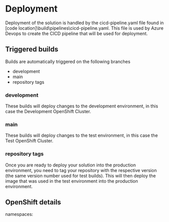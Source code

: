 # Deployment

Deployment of the solution is handled by the cicd-pipeline.yaml file found in [code location]\build\pipelines\cicd-pipeline.yaml. This file is used by Azure Devops to create the CICD pipeline that will be used for deployment.

## Triggered builds
Builds are automatically triggered on the following branches
* development
* main
* repository tags

### development
These builds will deploy changes to the development environment, in this case the Development OpenShift Cluster.

### main
These builds will deploy changes to the test environment, in this case the Test OpenShift Cluster.

### repository tags
Once you are ready to deploy your solution into the production environment, you need to tag your repository with the respective version (the same version number used for test builds).
This will then deploy the image that was used in the test environment into the production environment.

## OpenShift details
namespaces: